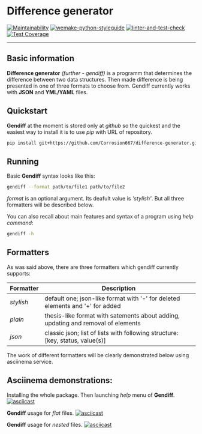 # Difference generator

[![Maintainability](https://api.codeclimate.com/v1/badges/50b02185e2d65163855c/maintainability)](https://codeclimate.com/github/Corrosion667/python-project-lvl2/maintainability)
[![wemake-python-styleguide](https://img.shields.io/badge/style-wemake-000000.svg)](https://github.com/wemake-services/wemake-python-styleguide)
[![linter-and-test-check](https://github.com/Corrosion667/python-project-lvl2/actions/workflows/linter-and-test-check.yml/badge.svg)](https://github.com/Corrosion667/python-project-lvl2/actions/workflows/linter-and-test-check.yml)
[![Test Coverage](https://api.codeclimate.com/v1/badges/50b02185e2d65163855c/test_coverage)](https://codeclimate.com/github/Corrosion667/python-project-lvl2/test_coverage)

---

## Basic information

**Difference generator** *(further - gendiff)* is a programm that determines the difference between two data structures.
Then made difference is being presented in one of three formats to choose from.
Gendiff currently works with **JSON** and **YML/YAML** files.


## Quickstart

**Gendiff** at the moment is stored only at *github* so the quickest and the easiest way to install it is to use *pip* with URL of repository.
```bash
pip install git+https://github.com/Corrosion667/difference-generator.git
```

## Running

Basic **Gendiff** syntax looks like this:
```bash
gendiff --format path/to/file1 path/to/file2
```
*format* is an optional argument. Its deafult value is *'stylish'*. But all three formatters will be described below.

You can also recall about main features and syntax of a program using *help command*:
```bash
gendiff -h
```

## Formatters

As was said above, there are three formatters which gendiff currently supports:

|   **Formatter**   |                                    **Description**                                    |
|-------------------|---------------------------------------------------------------------------------------|
|     *stylish*     | default one; json-like format with '-' for deleted elements and '+' for added         |       
|      *plain*      | thesis-like format with satements about adding, updating and removal of elements      |      
|      *json*       | classic json; list of lists with following structure: [key, status, value(s)]         |

The work of different formatters will be clearly demonstrated below using asciinema service.

## Asciinema demonstrations:

Installing the whole package. Then launching *help* menu of **Gendiff**.
[![asciicast](https://asciinema.org/a/Ffoe9VgxrYA8CjudTMHcykBsg.svg)](https://asciinema.org/a/Ffoe9VgxrYA8CjudTMHcykBsg)

**Gendiff** usage for *flat* files.
[![asciicast](https://asciinema.org/a/Rq0Yc2OGVQSQvIX6hAK2f46dS.svg)](https://asciinema.org/a/Rq0Yc2OGVQSQvIX6hAK2f46dS)

**Gendiff** usage for *nested* files.
[![asciicast](https://asciinema.org/a/0GEMpuFgtyJWFscP8RuXlPLuH.svg)](https://asciinema.org/a/0GEMpuFgtyJWFscP8RuXlPLuH)